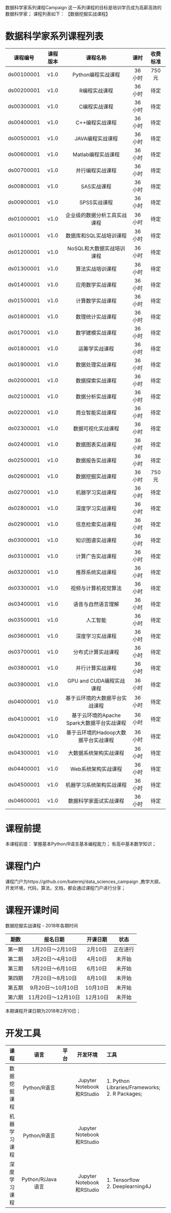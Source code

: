 数据科学家系列课程Campaign
这一系列课程的目标是培训学员成为高薪高效的数据科学家； 课程列表如下：
【数据挖掘实战课程】

# 数据科学家系列课程列表
| 课程编号 | 课程版本 | 课程名称 | 课时 | 收费标准 |
| :---: | :---: | :---: | :---: | :---: | 
| ds00100001 | v1.0 | Python编程实战课程 | 36小时 | 750元 |
| ds00200001 | v1.0 | R编程实战课程 | 36小时 | 待定 |
| ds00300001 | v1.0 | C编程实战课程 | 36小时 | 待定 |
| ds00400001 | v1.0 | C++编程实战课程 | 36小时 | 待定 |
| ds00500001 | v1.0 | JAVA编程实战课程 | 36小时 | 待定 |
| ds00600001 | v1.0 | Matlab编程实战课程 | 36小时 | 待定 |
| ds00700001 | v1.0 | 并行编程实战课程 | 36小时 | 待定 |
| ds00800001 | v1.0 | SAS实战课程 | 36小时 | 待定 |
| ds00900001 | v1.0 | SPSS实战课程 | 36小时 | 待定 |
| ds01000001 | v1.0 | 企业级的数据分析工具实战课程 | 36小时 | 待定 |
| ds01100001 | v1.0 | 数据库和SQL实战培训课程 | 36小时 | 待定 |
| ds01200001 | v1.0 | NoSQL和大数据实战培训课程 | 36小时 | 待定 |
| ds01300001 | v1.0 | 算法实战培训课程 | 36小时 | 待定 |
| ds01400001 | v1.0 | 应用数学实战课程 | 36小时 | 待定 |
| ds01500001 | v1.0 | 计算数学实战课程 | 36小时 | 待定 |
| ds01600001 | v1.0 | 数理统计实战课程 | 36小时 | 待定 |
| ds01700001 | v1.0 | 数学建模实战课程 | 36小时 | 待定 |
| ds01800001 | v1.0 | 运筹学实战课程 | 36小时 | 待定 |
| ds01900001 | v1.0 | 数据处理实战课程 | 36小时 | 待定 |
| ds02000001 | v1.0 | 数据探索实战课程 | 36小时 | 待定 |
| ds02100001 | v1.0 | 数据分析实战课程 | 36小时 | 待定 |
| ds02200001 | v1.0 | 商业智能实战课程 | 36小时 | 待定 |
| ds02300001 | v1.0 | 数据可视化实战课程 | 36小时 | 待定 |
| ds02400001 | v1.0 | 数据图表实战课程 | 36小时 | 待定 |
| ds02500001 | v1.0 | 数据报告实战课程 | 36小时 | 待定 |
| ds02600001 | v1.0 | 数据挖掘实战课程 | 36小时 | 750元 |
| ds02700001 | v1.0 | 机器学习实战课程 | 36小时 | 待定 |
| ds02800001 | v1.0 | 深度学习实战课程 | 36小时 | 待定 |
| ds02900001 | v1.0 | 信息检索实战课程 | 36小时 | 待定 |
| ds03000001 | v1.0 | 知识图谱实战课程 | 36小时 | 待定 |
| ds03100001 | v1.0 | 计算广告实战课程 | 36小时 | 待定 |
| ds03200001 | v1.0 | 推荐系统实战课程 | 36小时 | 待定 |
| ds03300001 | v1.0 | 视频与计算机视觉算法 | 36小时 | 待定 |
| ds03400001 | v1.0 | 语音与自然语言理解 | 36小时 | 待定 |
| ds03500001 | v1.0 | 人工智能 | 36小时 | 待定 |
| ds03600001 | v1.0 | 深度学习实战课程 | 36小时 | 待定 |
| ds03700001 | v1.0 | 分布式计算实战课程 | 36小时 | 待定 |
| ds03800001 | v1.0 | 并行计算实战课程 | 36小时 | 待定 |
| ds03900001 | v1.0 | GPU and CUDA编程实战课程 | 36小时 | 待定 |
| ds04000001 | v1.0 | 基于云环境的大数据平台实战课程 | 36小时 | 待定 |
| ds04100001 | v1.0 | 基于云环境的Apache Spark大数据平台实战课程 | 36小时 | 待定 |
| ds04200001 | v1.0 | 基于云环境的Hadoop大数据平台实战课程 | 36小时 | 待定 |
| ds04300001 | v1.0 | 大数据系统架构实战课程 | 36小时 | 待定 |
| ds04400001 | v1.0 | Web系统架构实战课程 | 36小时 | 待定 |
| ds04500001 | v1.0 | 机器学习系统架构实战课程 | 36小时 | 待定 |
| ds04600001 | v1.0 | 数据科学家面试实战课程 | 36小时 | 待定 |

# 课程前提
本课程前提：
掌握基本Python/R语言基本编程能力；
有高中基本数学知识；

# 课程门户
课程门户为https://github.com/batermj/data_sciences_campaign ,教学大纲，开发环境，代码，算法，文档，都会通过课程门户进行分享；

# 课程开课时间
数据挖掘实战课程 - 2018年各期时间

| 期数 | 报名日期 | 开课日期 | 状态 |
| :---: | :---: | :---: | :---: |
| 第一期| 1月20日～2月10日 | 2月10日 | 正在进行 |
| 第二期 | 3月20日～4月10日 | 4月10日 | 未开始 |
| 第三期 | 5月20日～6月10日 | 6月10日 | 未开始 |
| 第四期 | 7月20日～8月10日 | 8月10日 | 未开始 |
| 第五期 | 9月20日～10月10日 | 10月10日 | 未开始 |
| 第六期 | 11月20日～12月10日 | 12月10日 | 未开始 |

本期课程开课日期为2018年2月10日；

# 开发工具

| 课程 | 语言 | 平台 | 开发环境 | 工具 |
| :---: | :---: | :---: | :---: | :--- |
| 数据挖掘课程| Python/R语言 |  | Jupyter Notebook和RStudio | 1. Python Libraries/Frameworks;</br> 2. R Packages;|
| 机器学习课程| Python/R语言 |  | Jupyter Notebook和RStudio | |
| 深度学习课程| Python/R/Java语言 |  | Jupyter Notebook和RStudio | 1. Tensorflow</br> 2. Deeplearning4J |

